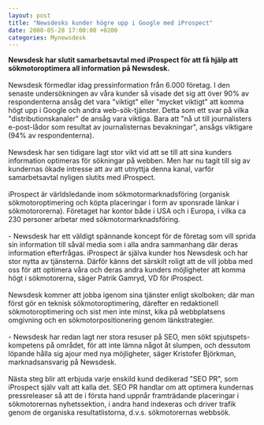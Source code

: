 ```yaml
---
layout: post
title: "Newsdesks kunder högre upp i Google med iProspect"
date: 2008-05-28 17:00:00 +0200
categories: Mynewsdesk
---
```

 <p><strong>Newsdesk har slutit samarbetsavtal med iProspect för att få hjälp att sökmotoroptimera all information på Newsdesk.</strong> <br><br>Newsdesk förmedlar idag pressinformation från 6.000 företag. I den senaste undersökningen av våra kunder så visade det sig att över 90% av respondenterna ansåg det vara "viktigt" eller "mycket viktigt" att komma högt upp i Google och andra web-sök-tjänster. Detta som ett svar på vilka "distributionskanaler" de ansåg vara viktiga. Bara att "nå ut till journalisters e-post-lådor som resultat av journalisternas bevakningar", ansågs viktigare (94% av respondenterna). <br><br>Newsdesk har sen tidigare lagt stor vikt vid att se till att sina kunders information optimeras för sökningar på webben. Men har nu tagit till sig av kundernas ökade intresse att av att utnyttja denna kanal, varför samarbetsavtal nyligen slutits med iProspect. <br><br>iProspect är världsledande inom sökmotormarknadsföring (organisk sökmotoroptimering och köpta placeringar i form av sponsrade länkar i sökmotororerna). Företaget har kontor både i USA och i Europa, i vilka ca 230 personer arbetar med sökmotormarknadsföring. <br><br>- Newsdesk har ett väldigt spännande koncept för de företag som vill sprida sin information till såväl media som i alla andra sammanhang där deras information efterfrågas. iProspect är själva kunder hos Newsdesk och har stor nytta av tjänsterna. Därför känns det särskilt roligt att de vill jobba med oss för att optimera våra och deras andra kunders möjligheter att komma högt i sökmotorerna, säger Patrik Gamryd, VD för iProspect. <br><br>Newsdesk kommer att jobba igenom sina tjänster enligt skolboken; där man först gör en teknisk sökmotoroptimering, därefter en redaktionell sökmotoroptimering <strong></strong>och sist men inte minst, kika på webbplatsens omgivning och en sökmotorpositionering genom länkstrategier.<br><br>- Newsdesk har redan lagt ner stora resuser på SEO, men sökt spjutspets-kompetens på området, för att inte lämna något åt slumpen, och dessutom löpande hålla sig ajour med nya möjligheter, säger Kristofer Björkman, marknadsansvarig på Newsdesk. <br><br>Nästa steg blir att erbjuda varje enskild kund dedikerad "SEO PR", som iProspect själv valt att kalla det. SEO PR handlar om att optimera kundernas pressreleaser så att de i första hand uppnår framträdande placeringar i sökmotorernas nyhetssektion, i andra hand indexeras och driver trafik genom de organiska resultatlistorna, d.v.s. sökmotorernas webbsök.</p>

